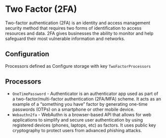 Two Factor (2FA)
================

Two-factor authentication (2FA) is an identity and access management security method that requires two forms of identification to access resources and data. 2FA gives businesses the ability to monitor and help safeguard their most vulnerable information and networks.

Configuration
-------------

Processors defined as Configure storage with key `TwoFactorProcessors`


Processors
-------------

* `OneTimePassword` - Authenticator is an authenticator app used as part of a two-factor/multi-factor authentication (2FA/MFA) scheme. It acts as an example of a “something you have” factor by generating one-time passwords (OTPs) on a smartphone or other mobile device.
* `Webauthn2fa` - WebAuthn is a browser-based API that allows for web applications to simplify and secure user authentication by using registered devices (phones, laptops, etc) as factors. It uses public key cryptography to protect users from advanced phishing attacks.
